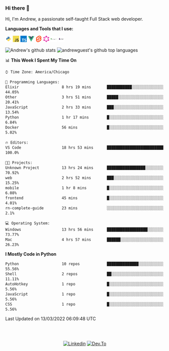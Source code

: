 ### Hi there 👋

Hi, I'm Andrew, a passionate self-taught Full Stack web developer.

**Languages and Tools that I use:**  

<code><img height="20" src="https://raw.githubusercontent.com/github/explore/80688e429a7d4ef2fca1e82350fe8e3517d3494d/topics/python/python.png"></code>
<code><img height="20" src="https://raw.githubusercontent.com/github/explore/80688e429a7d4ef2fca1e82350fe8e3517d3494d/topics/javascript/javascript.png"></code>
<code><img height="20" src="https://raw.githubusercontent.com/github/explore/80688e429a7d4ef2fca1e82350fe8e3517d3494d/topics/typescript/typescript.png"></code>
<code><img height="20" src="https://raw.githubusercontent.com/github/explore/80688e429a7d4ef2fca1e82350fe8e3517d3494d/topics/vue/vue.png"></code>
<code><img height="20" src="https://raw.githubusercontent.com/github/explore/42198dc9113595ddd22cc12771bb719c8cf08b67/topics/svelte/svelte.png"></code>
<code><img height="20" src="https://raw.githubusercontent.com/github/explore/5c058a388828bb5fde0bcafd4bc867b5bb3f26f3/topics/graphql/graphql.png"></code>
<code><img height="20" src="https://raw.githubusercontent.com/github/explore/80688e429a7d4ef2fca1e82350fe8e3517d3494d/topics/mongodb/mongodb.png"></code>
<code><img height="20" src="https://raw.githubusercontent.com/github/explore/d106aa3f6fa091ab80ab5c8cf0d931baff3caaea/topics/elixir/elixir.png"></code>

![Andrew's github stats](https://github-readme-stats.vercel.app/api?username=andrewguest&show_icons=true&theme=vue-dark&count_private=true)
<img height="180em" src="https://github-readme-stats.vercel.app/api/top-langs/?username=andrewguest&theme=vue-dark&layout=compact" alt="andrewguest's github top languages" />

<!--START_SECTION:waka-->
📊 **This Week I Spent My Time On** 

```text
⌚︎ Time Zone: America/Chicago

💬 Programming Languages: 
Elixir                   8 hrs 19 mins       ███████████░░░░░░░░░░░░░░   44.05% 
Other                    3 hrs 51 mins       █████░░░░░░░░░░░░░░░░░░░░   20.41% 
JavaScript               2 hrs 33 mins       ███░░░░░░░░░░░░░░░░░░░░░░   13.54% 
Python                   1 hr 17 mins        █░░░░░░░░░░░░░░░░░░░░░░░░   6.84% 
Docker                   56 mins             █░░░░░░░░░░░░░░░░░░░░░░░░   5.02%

🔥 Editors: 
VS Code                  18 hrs 53 mins      █████████████████████████   100.0%

🐱‍💻 Projects: 
Unknown Project          13 hrs 24 mins      █████████████████░░░░░░░░   70.92% 
web                      2 hrs 52 mins       ███░░░░░░░░░░░░░░░░░░░░░░   15.25% 
mobile                   1 hr 8 mins         █░░░░░░░░░░░░░░░░░░░░░░░░   6.08% 
frontend                 45 mins             █░░░░░░░░░░░░░░░░░░░░░░░░   4.01% 
rn-complete-guide        23 mins             ░░░░░░░░░░░░░░░░░░░░░░░░░   2.1%

💻 Operating System: 
Windows                  13 hrs 56 mins      ██████████████████░░░░░░░   73.77% 
Mac                      4 hrs 57 mins       ██████░░░░░░░░░░░░░░░░░░░   26.23%

```

**I Mostly Code in Python** 

```text
Python                   10 repos            ██████████████░░░░░░░░░░░   55.56% 
Shell                    2 repos             ██░░░░░░░░░░░░░░░░░░░░░░░   11.11% 
AutoHotkey               1 repo              █░░░░░░░░░░░░░░░░░░░░░░░░   5.56% 
JavaScript               1 repo              █░░░░░░░░░░░░░░░░░░░░░░░░   5.56% 
CSS                      1 repo              █░░░░░░░░░░░░░░░░░░░░░░░░   5.56%

```



 Last Updated on 13/03/2022 06:09:48 UTC
<!--END_SECTION:waka-->

<br><br>
<p align="center">
   <a href="https://www.linkedin.com/in/andrew-guest-a891759a" target="_blank"><img src="https://img.shields.io/badge/LinkedIn-0077B5?style=for-the-badge&logo=linkedin&logoColor=white" alt="Linkedin"></a>
  <a href="https://dev.to/aguest" target="_blank"><img src="https://img.shields.io/badge/Dev.to-0A0A0A?style=for-the-badge&logo=dev%2Eto&logoColor=white" alt="Dev.To"></a>
</p>
